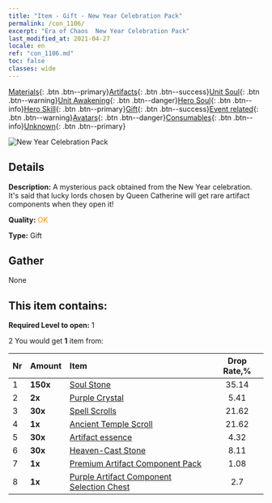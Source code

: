 ```yaml
---
title: "Item - Gift - New Year Celebration Pack"
permalink: /con_1106/
excerpt: "Era of Chaos  New Year Celebration Pack"
last_modified_at: 2021-04-27
locale: en
ref: "con_1106.md"
toc: false
classes: wide
---
```

 [Materials](/Items/){: .btn .btn--primary}[Artifacts](/Items/Artifacts/){: .btn .btn--success}[Unit Soul](/Items/UnitSoul/){: .btn .btn--warning}[Unit Awakening](/Items/UnitAwakening/){: .btn .btn--danger}[Hero Soul](/Items/HeroSoul/){: .btn .btn--info}[Hero Skill](/Items/HeroSkill/){: .btn .btn--primary}[Gift](/Items/Gift/){: .btn .btn--success}[Event related](/Items/Events/){: .btn .btn--warning}[Avatars](/Items/Avatars/){: .btn .btn--danger}[Consumables](/Items/Consumables/){: .btn .btn--info}[Unknown](/Items/Unknown/){: .btn .btn--primary}

 ![New Year Celebration Pack](/images/t/i_907298.png)

## Details
 **Description:** A mysterious pack obtained from the New Year celebration. It's said that lucky lords chosen by Queen Catherine will get rare artifact components when they open it!

 **Quality:** <span style="color: #FF8C00">OK</span>

 **Type:** Gift

## Gather

  None

## This item contains:

 **Required Level to open:** 1

 2 You would get **1** item  from:

  | Nr | Amount |     Item    | Drop Rate,% |
  |:---|:-------|:------------|:---------:|
  | 1 |  **150x** | [Soul Stone ](/Items/con_923/) | 35.14 | 
  | 2 |  **2x** | [Purple Crystal](/Items/con_720/) | 5.41 | 
  | 3 |  **30x** | [Spell Scrolls](/Items/con_694/) | 21.62 | 
  | 4 |  **1x** | [Ancient Temple Scroll](/Items/con_697/) | 21.62 | 
  | 5 |  **30x** | [Artifact essence](/Items/con_905/) | 4.32 | 
  | 6 |  **30x** | [Heaven-Cast Stone](/Items/art_188/) | 8.11 | 
  | 7 |  **1x** | [Premium Artifact Component Pack](/Items/con_1507/) | 1.08 | 
  | 8 |  **1x** | [Purple Artifact Component Selection Chest](/Items/con_1612/) | 2.7 | 
